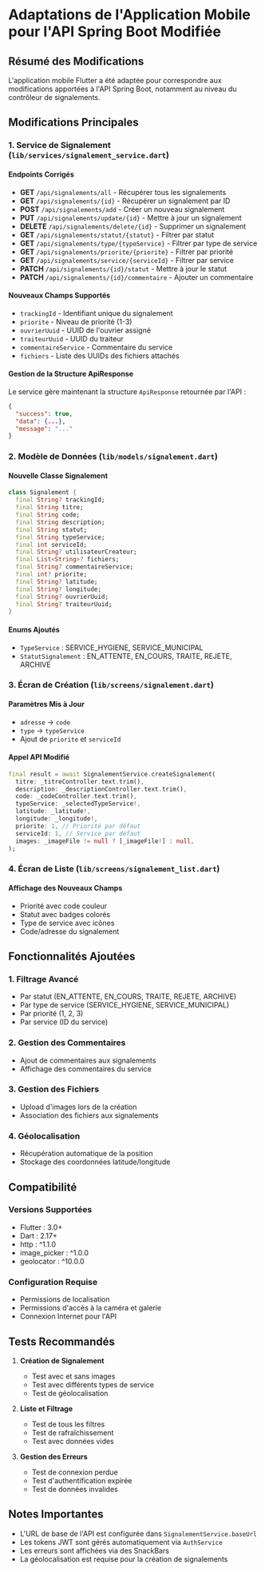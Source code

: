 # Adaptations de l'Application Mobile pour l'API Spring Boot Modifiée

## Résumé des Modifications

L'application mobile Flutter a été adaptée pour correspondre aux modifications apportées à l'API Spring Boot, notamment au niveau du contrôleur de signalements.

## Modifications Principales

### 1. Service de Signalement (`lib/services/signalement_service.dart`)

#### Endpoints Corrigés

- **GET** `/api/signalements/all` - Récupérer tous les signalements
- **GET** `/api/signalements/{id}` - Récupérer un signalement par ID
- **POST** `/api/signalements/add` - Créer un nouveau signalement
- **PUT** `/api/signalements/update/{id}` - Mettre à jour un signalement
- **DELETE** `/api/signalements/delete/{id}` - Supprimer un signalement
- **GET** `/api/signalements/statut/{statut}` - Filtrer par statut
- **GET** `/api/signalements/type/{typeService}` - Filtrer par type de service
- **GET** `/api/signalements/priorite/{priorite}` - Filtrer par priorité
- **GET** `/api/signalements/service/{serviceId}` - Filtrer par service
- **PATCH** `/api/signalements/{id}/statut` - Mettre à jour le statut
- **PATCH** `/api/signalements/{id}/commentaire` - Ajouter un commentaire

#### Nouveaux Champs Supportés

- `trackingId` - Identifiant unique du signalement
- `priorite` - Niveau de priorité (1-3)
- `ouvrierUuid` - UUID de l'ouvrier assigné
- `traiteurUuid` - UUID du traiteur
- `commentaireService` - Commentaire du service
- `fichiers` - Liste des UUIDs des fichiers attachés

#### Gestion de la Structure ApiResponse

Le service gère maintenant la structure `ApiResponse` retournée par l'API :

```json
{
  "success": true,
  "data": {...},
  "message": "..."
}
```

### 2. Modèle de Données (`lib/models/signalement.dart`)

#### Nouvelle Classe Signalement

```dart
class Signalement {
  final String? trackingId;
  final String titre;
  final String code;
  final String description;
  final String statut;
  final String typeService;
  final int serviceId;
  final String? utilisateurCreateur;
  final List<String>? fichiers;
  final String? commentaireService;
  final int? priorite;
  final String? latitude;
  final String? longitude;
  final String? ouvrierUuid;
  final String? traiteurUuid;
}
```

#### Enums Ajoutés

- `TypeService` : SERVICE_HYGIENE, SERVICE_MUNICIPAL
- `StatutSignalement` : EN_ATTENTE, EN_COURS, TRAITE, REJETE, ARCHIVE

### 3. Écran de Création (`lib/screens/signalement.dart`)

#### Paramètres Mis à Jour

- `adresse` → `code`
- `type` → `typeService`
- Ajout de `priorite` et `serviceId`

#### Appel API Modifié

```dart
final result = await SignalementService.createSignalement(
  titre: _titreController.text.trim(),
  description: _descriptionController.text.trim(),
  code: _codeController.text.trim(),
  typeService: _selectedTypeService!,
  latitude: _latitude!,
  longitude: _longitude!,
  priorite: 1, // Priorité par défaut
  serviceId: 1, // Service par défaut
  images: _imageFile != null ? [_imageFile!] : null,
);
```

### 4. Écran de Liste (`lib/screens/signalement_list.dart`)

#### Affichage des Nouveaux Champs

- Priorité avec code couleur
- Statut avec badges colorés
- Type de service avec icônes
- Code/adresse du signalement

## Fonctionnalités Ajoutées

### 1. Filtrage Avancé

- Par statut (EN_ATTENTE, EN_COURS, TRAITE, REJETE, ARCHIVE)
- Par type de service (SERVICE_HYGIENE, SERVICE_MUNICIPAL)
- Par priorité (1, 2, 3)
- Par service (ID du service)

### 2. Gestion des Commentaires

- Ajout de commentaires aux signalements
- Affichage des commentaires du service

### 3. Gestion des Fichiers

- Upload d'images lors de la création
- Association des fichiers aux signalements

### 4. Géolocalisation

- Récupération automatique de la position
- Stockage des coordonnées latitude/longitude

## Compatibilité

### Versions Supportées

- Flutter : 3.0+
- Dart : 2.17+
- http : ^1.1.0
- image_picker : ^1.0.0
- geolocator : ^10.0.0

### Configuration Requise

- Permissions de localisation
- Permissions d'accès à la caméra et galerie
- Connexion Internet pour l'API

## Tests Recommandés

1. **Création de Signalement**

   - Test avec et sans images
   - Test avec différents types de service
   - Test de géolocalisation

2. **Liste et Filtrage**

   - Test de tous les filtres
   - Test de rafraîchissement
   - Test avec données vides

3. **Gestion des Erreurs**
   - Test de connexion perdue
   - Test d'authentification expirée
   - Test de données invalides

## Notes Importantes

- L'URL de base de l'API est configurée dans `SignalementService.baseUrl`
- Les tokens JWT sont gérés automatiquement via `AuthService`
- Les erreurs sont affichées via des SnackBars
- La géolocalisation est requise pour la création de signalements
